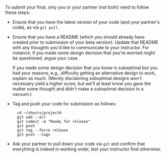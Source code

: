 To submit your final, only you or your partner (not both) need to follow
these steps:

* Ensure that you have the latest version of your code (and your partner's
  code), as via `git pull`.

* Ensure that you have a README (which you should already have created prior
  to submission of your beta version). Update that README with any thoughts
  you'd like to communicate to your instructor. For instance, if you made some
  design decision that you're worried might be questioned, argue your case.

  If you made some design decision that you know is suboptimal but you had
  your reasons, e.g., difficulty getting an alternative design to work,
  explain as much. (Merely disclaiming suboptimal designs won't necessary
  yield a higher score, but we'll at least know you gave the matter some
  thought and didn't make a suboptimal decision in a vacuum.)

* Tag and push your code for submission as follows:

		cd ~/vhosts/project0
		git add --all
		git commit -m "Ready for release"
		git push
		git tag --force release
		git push --tags

* Ask your partner to pull down your code via `git` and confirm that
  everything is indeed in working order, lest your instructor find otherwise.


